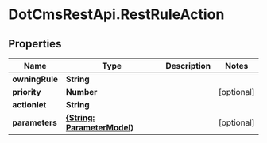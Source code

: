# DotCmsRestApi.RestRuleAction

## Properties

Name | Type | Description | Notes
------------ | ------------- | ------------- | -------------
**owningRule** | **String** |  | 
**priority** | **Number** |  | [optional] 
**actionlet** | **String** |  | 
**parameters** | [**{String: ParameterModel}**](ParameterModel.md) |  | [optional] 


